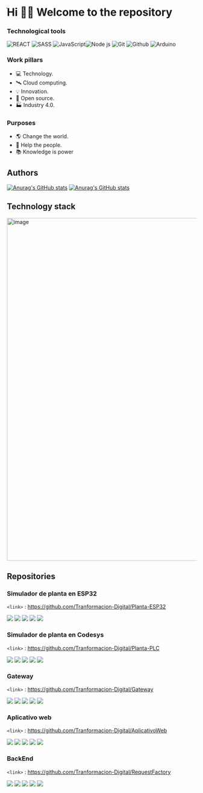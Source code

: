# ֺHi 👋🏼 Welcome to the repository

### Technological tools

![REACT](https://img.shields.io/badge/React-182043?style=for-the-badge&logo=react&logoColor=5dd3f3) ![SASS](https://img.shields.io/badge/SASS-bf6191?style=for-the-badge&logo=sass&logoColor=white) ![JavaScript](https://img.shields.io/badge/JavaScript-323330?style=for-the-badge&logo=javascript&logoColor=F7DF1E)![Node js](https://img.shields.io/badge/Node.js-339933?style=for-the-badge&logo=nodedotjs&logoColor=white) ![Git](https://img.shields.io/badge/Git-F05032?style=for-the-badge&logo=git&logoColor=white) ![Github](https://img.shields.io/badge/GitHub-100000?style=for-the-badge&logo=github&logoColor=white) ![Arduino](https://img.shields.io/badge/Arduino-00707d?style=for-the-badge&logo=arduino&logoColor=white)

### Work pillars
- 💻 Technology.
- 🛰 Cloud computing.
- 💡 Innovation.
- 📖 Open source.
- 🏭 Industry 4.0.

### Purposes
- 🌎 Change the world.
- 🛟 Help the people.
- 📚 Knowledge is power

## Authors

[![Anurag's GitHub stats](https://github-readme-stats.vercel.app/api?username=KrlozMedina&theme=dark)](https://github.com/anuraghazra/github-readme-stats)
[![Anurag's GitHub stats](https://github-readme-stats.vercel.app/api?username=jpsalamancao&theme=dark)](https://github.com/anuraghazra/github-readme-stats)

## Technology stack

<img width="908" alt="image" src="https://user-images.githubusercontent.com/78941509/199633502-196aeadf-39fb-4125-b8f1-be486f063641.png">

## Repositories

### Simulador de planta en ESP32

`<link>` : <https://github.com/Tranformacion-Digital/Planta-ESP32>

![](https://img.shields.io/github/stars/Tranformacion-Digital/Planta-ESP32) ![](https://img.shields.io/github/forks/Tranformacion-Digital/Planta-ESP32) ![](https://img.shields.io/github/tag/Tranformacion-Digital/Planta-ESP32) ![](https://img.shields.io/github/release/Tranformacion-Digital/Planta-ESP32) ![](https://img.shields.io/github/issues/Tranformacion-Digital/Planta-ESP32)

### Simulador de planta en Codesys

`<link>` : <https://github.com/Tranformacion-Digital/Planta-PLC>

![](https://img.shields.io/github/stars/Tranformacion-Digital/Planta-PLC) ![](https://img.shields.io/github/forks/Tranformacion-Digital/Planta-PLC) ![](https://img.shields.io/github/tag/Tranformacion-Digital/Planta-PLC) ![](https://img.shields.io/github/release/Tranformacion-Digital/Planta-PLC) ![](https://img.shields.io/github/issues/Tranformacion-Digital/Planta-PLC)

### Gateway

`<link>` : <https://github.com/Tranformacion-Digital/Gateway>

![](https://img.shields.io/github/stars/Tranformacion-Digital/Gateway) ![](https://img.shields.io/github/forks/Tranformacion-Digital/Gateway) ![](https://img.shields.io/github/tag/Tranformacion-Digital/Gateway) ![](https://img.shields.io/github/release/Tranformacion-Digital/Gateway) ![](https://img.shields.io/github/issues/Tranformacion-Digital/Gateway)

### Aplicativo web

`<link>` : <https://github.com/Tranformacion-Digital/AplicativoWeb>

![](https://img.shields.io/github/stars/Tranformacion-Digital/AplicativoWeb) ![](https://img.shields.io/github/forks/Tranformacion-Digital/AplicativoWeb) ![](https://img.shields.io/github/tag/Tranformacion-Digital/AplicativoWeb) ![](https://img.shields.io/github/release/Tranformacion-Digital/AplicativoWeb) ![](https://img.shields.io/github/issues/Tranformacion-Digital/AplicativoWeb)

### BackEnd

`<link>` : <https://github.com/Tranformacion-Digital/RequestFactory>

![](https://img.shields.io/github/stars/Tranformacion-Digital/RequestFactory) ![](https://img.shields.io/github/forks/Tranformacion-Digital/RequestFactory) ![](https://img.shields.io/github/tag/Tranformacion-Digital/RequestFactory) ![](https://img.shields.io/github/release/Tranformacion-Digital/RequestFactory) ![](https://img.shields.io/github/issues/Tranformacion-Digital/RequestFactory)
